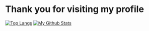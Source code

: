 <h1>Thank you for visiting my profile</h1>

[![Top Langs](https://github-readme-stats.vercel.app/api/top-langs/?username=Realaware)](https://github.com/anuraghazra/github-readme-stats)
[![My Github Stats](https://github-readme-stats.vercel.app/api?username=Realaware)](https://github.com/anuraghazra/github-readme-stats)
